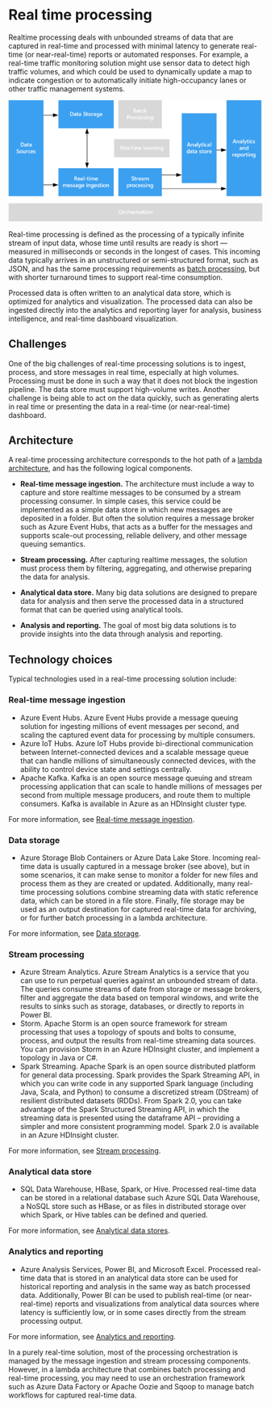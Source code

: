 # Real time processing

Realtime processing deals with unbounded streams of data that are captured in real-time and processed with minimal latency to generate real-time (or near-real-time) reports or automated responses. For example, a real-time traffic monitoring solution might use sensor data to detect high traffic volumes, and which could be used to dynamically update a map to indicate congestion or to automatically initiate high-occupancy lanes or other traffic management systems.

![](./images/real-time-pipeline.png)

Real-time processing is defined as the processing of a typically infinite stream of input data, whose time until results are ready is short &mdash; measured in milliseconds or seconds in the longest of cases. This incoming data typically arrives in an unstructured or semi-structured format, such as JSON, and has the same processing requirements as [batch processing](./batch-processing.md), but with shorter turnaround times to support real-time consumption.

Processed data is often written to an analytical data store, which is optimized for analytics and visualization. The processed data can also be ingested directly into the analytics and reporting layer for analysis, business intelligence, and real-time dashboard visualization.

## Challenges

One of the big challenges of real-time processing solutions is to ingest, process, and store messages in real time, especially at high volumes. Processing must be done in such a way that it does not block the ingestion pipeline. The data store must support high-volume writes. Another challenge is being able to act on the data quickly, such as generating alerts in real time or presenting the data in a real-time (or near-real-time) dashboard.

## Architecture

A real-time processing architecture corresponds to the hot path of a [lambda architecture](../concepts/big-data.md#lambda-architecture), and has the following logical components.

- **Real-time message ingestion.** The architecture must include a way to capture and store realtime messages to be consumed by a stream processing consumer. In simple cases, this service could be implemented as a simple data store in which new messages are deposited in a folder. But often the solution requires a message broker such as Azure Event Hubs, that acts as a buffer for the messages and supports scale-out processing, reliable delivery, and other message queuing semantics.

- **Stream processing.** After capturing realtime messages, the solution must process them by filtering, aggregating, and otherwise preparing the data for analysis.

- **Analytical data store.** Many big data solutions are designed to prepare data for analysis and then serve the processed data in a structured format that can be queried using analytical tools. 

- **Analysis and reporting.** The goal of most big data solutions is to provide insights into the data through analysis and reporting. 

## Technology choices

Typical technologies used in a real-time processing solution include:

### Real-time message ingestion

- Azure Event Hubs. Azure Event Hubs provide a message queuing solution for ingesting millions of event messages per second, and scaling the captured event data for processing by multiple consumers.
- Azure IoT Hubs. Azure IoT Hubs provide bi-directional communication between Internet-connected devices and a scalable message queue that can handle millions of simultaneously connected devices, with the ability to control device state and settings centrally.
- Apache Kafka. Kafka is an open source message queuing and stream processing application that can scale to handle millions of messages per second from multiple message producers, and route them to multiple consumers. Kafka is available in Azure as an HDInsight cluster type.

For more information, see [Real-time message ingestion](../technology-choices/real-time-ingestion.md).

### Data storage

- Azure Storage Blob Containers or Azure Data Lake Store. Incoming real-time data is usually captured in a message broker (see above), but in some scenarios, it can make sense to monitor a folder for new files and process them as they are created or updated. Additionally, many real-time processing solutions combine streaming data with static reference data, which can be stored in a file store. Finally, file storage may be used as an output destination for captured real-time data for archiving, or for further batch processing in a lambda architecture.

For more information, see [Data storage](../technology-choices/data-storage.md).

### Stream processing

- Azure Stream Analytics. Azure Stream Analytics is a service that you can use to run perpetual queries against an unbounded stream of data. The queries consume streams of date from storage or message brokers, filter and aggregate the data based on temporal windows, and write the results to sinks such as storage, databases, or directly to reports in Power BI.
- Storm. Apache Storm is an open source framework for stream processing that uses a topology of spouts and bolts to consume, process, and output the results from real-time streaming data sources. You can provision Storm in an Azure HDInsight cluster, and implement a topology in Java or C#.
- Spark Streaming. Apache Spark is an open source distributed platform for general data processing. Spark provides the Spark Streaming API, in which you can write code in any supported Spark language (including Java, Scala, and Python) to consume a discretized stream (DStream) of resilient distributed datasets (RDDs). From Spark 2.0, you can take advantage of the Spark Structured Streaming API, in which the streaming data is presented using the dataframe API – providing a simpler and more consistent programming model. Spark 2.0 is available in an Azure HDInsight cluster.

For more information, see [Stream processing](../technology-choices/stream-processing.md).

### Analytical data store

- SQL Data Warehouse, HBase, Spark, or Hive. Processed real-time data can be stored in a relational database such Azure SQL Data Warehouse, a NoSQL store such as HBase, or as files in distributed storage over which Spark, or Hive tables can be defined and queried.

For more information, see [Analytical data stores](../technology-choices/analytical-data-stores.md).

### Analytics and reporting

- Azure Analysis Services, Power BI, and Microsoft Excel. Processed real-time data that is stored in an analytical data store can be used for historical reporting and analysis in the same way as batch processed data. Additionally, Power BI can be used to publish real-time (or near-real-time) reports and visualizations from analytical data sources where latency is sufficiently low, or in some cases directly from the stream processing output.

For more information, see [Analytics and reporting](../technology-choices/analysis-visualizations-reporting.md).

In a purely real-time solution, most of the processing orchestration is managed by the message ingestion and stream processing components. However, in a lambda architecture that combines batch processing and real-time processing, you may need to use an orchestration framework such as Azure Data Factory or Apache Oozie and Sqoop to manage batch workflows for captured real-time data.

